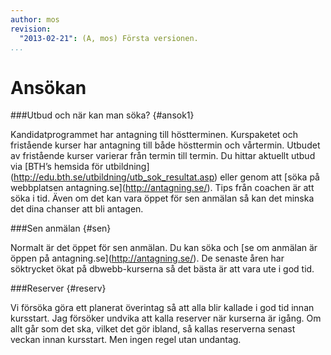```yaml
---
author: mos
revision:
  "2013-02-21": (A, mos) Första versionen.
...
```

Ansökan
==================================


###Utbud och när kan man söka? {#ansok1}

Kandidatprogrammet har antagning till höstterminen. Kurspaketet och fristående kurser har antagning till både hösttermin och vårtermin. Utbudet av fristående kurser varierar från termin till termin. Du hittar aktuellt utbud via [BTH’s hemsida för utbildning](<a href='http://edu.bth.se/utbildning/utb_sok_resultat.asp'>http://edu.bth.se/utbildning/utb_sok_resultat.asp</a>) eller genom att [söka på webbplatsen antagning.se](<a href='http://antagning.se/'>http://antagning.se/</a>). Tips från coachen är att söka i tid. Även om det kan vara öppet för sen anmälan så kan det minska det dina chanser att bli antagen.



###Sen anmälan {#sen}

Normalt är det öppet för sen anmälan. Du kan söka och [se om anmälan är öppen på antagning.se](<a href='http://antagning.se/'>http://antagning.se/</a>). De senaste åren har söktrycket ökat på dbwebb-kurserna så det bästa är att vara ute i god tid.



###Reserver {#reserv}

Vi försöka göra ett planerat överintag så att alla blir kallade i god tid innan kursstart. Jag försöker undvika att kalla reserver när kurserna är igång. Om allt går som det ska, vilket det gör ibland, så kallas reserverna senast veckan innan kursstart. Men ingen regel utan undantag.
